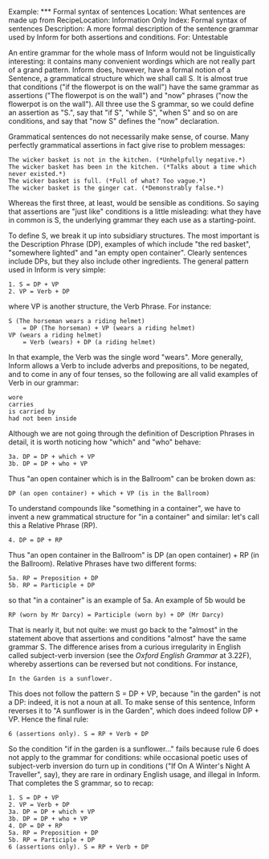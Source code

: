 Example: *** Formal syntax of sentences
Location: What sentences are made up from
RecipeLocation: Information Only
Index: Formal syntax of sentences
Description: A more formal description of the sentence grammar used by Inform for both assertions and conditions.
For: Untestable

  
An entire grammar for the whole mass of Inform would not be linguistically interesting: it contains many convenient wordings which are not really part of a grand pattern. Inform does, however, have a formal notion of a Sentence, a grammatical structure which we shall call S. It is almost true that conditions ("if the flowerpot is on the wall") have the same grammar as assertions ("The flowerpot is on the wall") and "now" phrases ("now the flowerpot is on the wall"). All three use the S grammar, so we could define an assertion as "S.", say that "if S", "while S", "when S" and so on are conditions, and say that "now S" defines the "now" declaration.

  
Grammatical sentences do not necessarily make sense, of course. Many perfectly grammatical assertions in fact give rise to problem messages:

  

``` inform7
The wicker basket is not in the kitchen. (*Unhelpfully negative.*)
The wicker basket has been in the kitchen. (*Talks about a time which never existed.*)
The wicker basket is full. (*Full of what? Too vague.*)
The wicker basket is the ginger cat. (*Demonstrably false.*)
```

  
Whereas the first three, at least, would be sensible as conditions. So saying that assertions are "just like" conditions is a little misleading: what they have in common is S, the underlying grammar they each use as a starting-point.

  
To define S, we break it up into subsidiary structures. The most important is the Description Phrase (DP), examples of which include "the red basket", "somewhere lighted" and "an empty open container". Clearly sentences include DPs, but they also include other ingredients. The general pattern used in Inform is very simple:

  

``` inform7
1. S = DP + VP
2. VP = Verb + DP
```

  
where VP is another structure, the Verb Phrase. For instance:

  

``` inform7
S (The horseman wears a riding helmet)
	= DP (The horseman) + VP (wears a riding helmet)
VP (wears a riding helmet)
	= Verb (wears) + DP (a riding helmet)
```

  
In that example, the Verb was the single word "wears". More generally, Inform allows a Verb to include adverbs and prepositions, to be negated, and to come in any of four tenses, so the following are all valid examples of Verb in our grammar:

  

``` inform7
wore
carries
is carried by
had not been inside
```

  
Although we are not going through the definition of Description Phrases in detail, it is worth noticing how "which" and "who" behave:

  

``` inform7
3a. DP = DP + which + VP
3b. DP = DP + who + VP
```

  
Thus "an open container which is in the Ballroom" can be broken down as:

  

``` inform7
DP (an open container) + which + VP (is in the Ballroom)
```

  
To understand compounds like "something in a container", we have to invent a new grammatical structure for "in a container" and similar: let's call this a Relative Phrase (RP).

  

``` inform7
4. DP = DP + RP
```

  
Thus "an open container in the Ballroom" is DP (an open container) + RP (in the Ballroom). Relative Phrases have two different forms:

  

``` inform7
5a. RP = Preposition + DP
5b. RP = Participle + DP
```

  
so that "in a container" is an example of 5a. An example of 5b would be

  

``` inform7
RP (worn by Mr Darcy) = Participle (worn by) + DP (Mr Darcy)
```

  
That is nearly it, but not quite: we must go back to the "almost" in the statement above that assertions and conditions "almost" have the same grammar S. The difference arises from a curious irregularity in English called subject-verb inversion (see the *Oxford English Grammar* at 3.22F), whereby assertions can be reversed but not conditions. For instance,

  

``` inform7
In the Garden is a sunflower.
```

  
This does not follow the pattern S = DP + VP, because "in the garden" is not a DP: indeed, it is not a noun at all. To make sense of this sentence, Inform reverses it to "A sunflower is in the Garden", which does indeed follow DP + VP. Hence the final rule:

  

``` inform7
6 (assertions only). S = RP + Verb + DP
```

  
So the condition "if in the garden is a sunflower..." fails because rule 6 does not apply to the grammar for conditions: while occasional poetic uses of subject-verb inversion do turn up in conditions ("If On A Winter's Night A Traveller", say), they are rare in ordinary English usage, and illegal in Inform. That completes the S grammar, so to recap:

  

``` inform7
1. S = DP + VP
2. VP = Verb + DP
3a. DP = DP + which + VP
3b. DP = DP + who + VP
4. DP = DP + RP
5a. RP = Preposition + DP
5b. RP = Participle + DP
6 (assertions only). S = RP + Verb + DP
```

